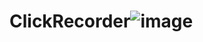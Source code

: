 # ClickRecorder![image](https://user-images.githubusercontent.com/37258614/158678994-997a09f3-975e-49b8-8262-a8d44448663e.png)
